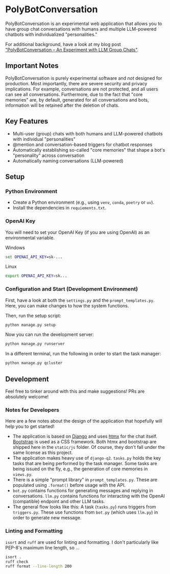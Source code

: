 # PolyBotConversation

PolyBotConversation is an experimental web application that allows you to have group chat conversations with humans and multiple LLM-powered chatbots with individualized "personalities."

For additional background, have a look at my blog post ["PolyBotConversation – An Experiment with LLM Group Chats"](https://kleiber.me/blog/2024/10/06/PolyBotConversation-llm-group-chat-experiment/).

## Important Notes

PolyBotConversation is purely experimental software and *not* designed for production. Most importantly, there are severe security and privacy implications. For example, conversations are not protected, and all users can see all conversations. Furthermore, due to the fact that "core memories" are, by default, generated for all conversations and bots, information will be retained after the deletion of chats.

## Key Features

* Multi-user (group) chats with both humans and LLM-powered chatbots with individual "personalities"
* @mention and conversation-based triggers for chatbot responses
* Automatically establishing so-called "core memories" that shape a bot's "personality" across conversation
* Automatically naming conversations (LLM-powered)

## Setup

### Python Environment

* Create a Python environment (e.g., using `venv`, `conda`, `poetry` or `uv`).
* Install the dependencies in `requiements.txt`.

### OpenAI Key

You will need to set your OpenAI Key (if you are using OpenAI) as an environmental variable.

Windows

```cmd
set OPENAI_API_KEY=sk-...
```

Linux

```bash
export OPENAI_API_KEY=sk...
```

### Configuration and Start (Development Environment)

First, have a look at both the `settings.py` and the `prompt_templates.py`. Here, you can make changes to how the system functions.

Then, run the setup script:

```bash
python manage.py setup
```

Now you can run the development server:

```bash
python manage.py runserver
```

In a different terminal, run the following in order to start the task manager:

```bash
python manage.py qcluster
```

## Development

Feel free to tinker around with this and make suggestions! PRs are absolutely welcome!

### Notes for Developers

Here are a few notes about the design of the application that hopefully will help you to get started!

* The application is based on [Django](https://www.djangoproject.com/) and uses [htmx](https://htmx.org/) for the chat itself. [Bootstrap](https://getbootstrap.com/) is used as a CSS framework. Both htmx and bootstrap are shipped here in the `static/js` folder. Of course, they don't fall under the same license as this project.
* The application makes heavy use of `django-q2`. `tasks.py` holds the key tasks that are being performed by the task manager. Some tasks are being issued on the fly, e.g., the generation of core memories in `views.py`.
* There is a simple "prompt library" in `prompt_templates.py`. These are populated using `.format()` before usage with the API.
* `bot.py` contains functions for generating messages and replying in conversations. `llm.py` contains functions for interacting with the OpenAI (compatible) endpoint and other LLM tasks.
* The general flow looks like this: A task (`tasks.py`) runs triggers from `triggers.py`. These use functions from `bot.py` (which uses `llm.py`) in order to generate new message.

### Linting and Formatting

`isort` and `ruff` are used for linting and formatting. I don't particularly like PEP-8's maximum line length, so ...

```bash
isort .
ruff check
ruff format --line-length 200
```
